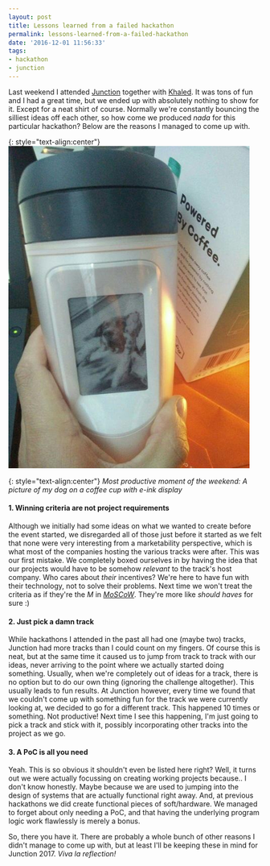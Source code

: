 ```yaml
---
layout: post
title: Lessons learned from a failed hackathon
permalink: lessons-learned-from-a-failed-hackathon
date: '2016-12-01 11:56:33'
tags:
- hackathon
- junction
---
```


Last weekend I attended [Junction](https://hackjunction.com) together with [Khaled](https://rootfs.eu/author/kmhn/). It was tons of fun and I had a great time, but we ended up with absolutely nothing to show for it. Except for a neat shirt of course. 
Normally we're constantly bouncing the silliest ideas off each other, so how come we produced *nada* for this particular hackathon? Below are the reasons I managed to come up with.

{: style="text-align:center"}
![](/content/images/2016/11/muki_pan_small.jpg)

{: style="text-align:center"}
*Most productive moment of the weekend: A picture of my dog on a coffee cup with e-ink display*

#### 1. Winning criteria are not project requirements
Although we initially had some ideas on what we wanted to create before the event started, we disregarded all of those just before it started as we felt that none were very interesting from a marketability perspective, which is what most of the companies hosting the various tracks were after. This was our first mistake. We completely boxed ourselves in by having the idea that our projects would have to be somehow *relevant* to the track's host company. Who cares about *their* incentives? We're here to have fun with their technology, not to solve their problems.
 Next time we won't treat the criteria as if they're the *M* in *[MoSCoW](https://en.wikipedia.org/wiki/MoSCoW_method)*. 
They're more like *should haves* for sure :)

#### 2. Just pick a damn track
While hackathons I attended in the past all had one (maybe two) tracks, Junction had more tracks than I could count on my fingers. Of course this is neat, but at the same time it caused us to jump from track to track with our ideas, never arriving to the point where we actually started doing something. Usually, when we're completely out of ideas for a track, there is no option but to do our own thing (ignoring the challenge altogether). This usually leads to fun results. 
At Junction however, every time we found that we couldn't come up with something fun for the track we were currently looking at, we decided to go for a different track. This happened 10 times or something. Not productive!
 Next time I see this happening, I'm just going to pick a track and stick with it, possibly incorporating other tracks into the project as we go.

#### 3. A PoC is all you need
Yeah. This is so obvious it shouldn't even be listed here right? Well, it turns out we were actually focussing on creating working projects because.. I don't know honestly. 
Maybe because we are used to jumping into the design of systems that are actually functional right away. And, at previous hackathons we did create functional pieces of soft/hardware. We managed to forget about only needing a PoC, and that having the underlying program logic work flawlessly is merely a bonus.

So, there you have it. There are probably a whole bunch of other reasons I didn't manage to come up with, but at least I'll be keeping these in mind for Junction 2017.
*Viva la reflection!*
